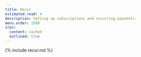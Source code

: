 ```yaml
---
title: Recur
estimated_read: 4
description: Setting up subscriptions and recurring payments.
menu_order: 1500
icon:
  content: cached
  outlined: true
---
```


{% include recur.md %}

